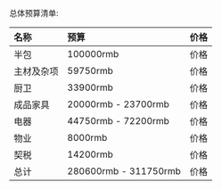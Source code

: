 总体预算清单:

| 名称           | 预算                   | 价格          |
| :------------  | :------------        | :------------  |
| 半包           |  100000rmb                | 价格          |
| 主材及杂项      |  59750rmb                | 价格          |
| 厨卫           |  33900rmb                 | 价格          |
| 成品家具        |  20000rmb - 23700rmb         | 价格          |
| 电器           |  44750rmb - 72200rmb   | 价格          |
| 物业           |  8000rmb               | 价格          |
| 契税           |  14200rmb              | 价格          |
| 总计           |  280600rmb - 311750rmb  | 价格          |


